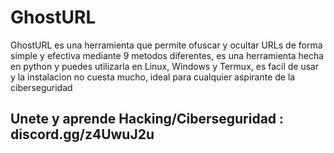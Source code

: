 # GhostURL

GhostURL es una herramienta que permite ofuscar y ocultar URLs de forma simple y efectiva mediante 9 metodos diferentes, es una herramienta hecha en python y puedes utilizarla en Linux, Windows y Termux, es facil de usar y la instalacion no cuesta mucho, ideal para cualquier aspirante de la ciberseguridad

## Unete y aprende Hacking/Ciberseguridad : discord.gg/z4UwuJ2u
